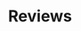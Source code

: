 ---
layout: page
title: Reviews
permalink: /reviews/
icon: "fas fa-star-half-alt"
navigation_weight: 0
---